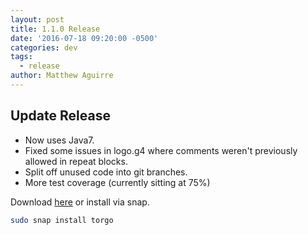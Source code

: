 ```yaml
---
layout: post
title: 1.1.0 Release
date: '2016-07-18 09:20:00 -0500'
categories: dev
tags:
  - release
author: Matthew Aguirre
---
```


## Update Release

- Now uses Java7.
- Fixed some issues in logo.g4 where comments weren't previously allowed in repeat blocks.
- Split off unused code into git branches.
- More test coverage (currently sitting at 75%)

Download [here](https://github.com/ZenHarbinger/torgo/releases) or install via snap.

```sh
sudo snap install torgo
```
